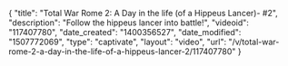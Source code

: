 {
    "title": "Total War Rome 2:  A Day in the life (of a Hippeus Lancer)- #2",
    "description": "Follow the hippeus lancer into battle!",
    "videoid": "117407780",
    "date_created": "1400356527",
    "date_modified": "1507772069",
    "type": "captivate",
    "layout": "video",
    "url": "\/v\/total-war-rome-2-a-day-in-the-life-of-a-hippeus-lancer-2\/117407780"
}